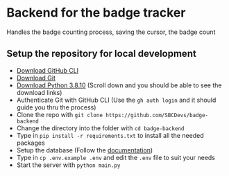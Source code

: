 # Backend for the badge tracker

Handles the badge counting process, saving the cursor, the badge count

## Setup the repository for local development

* [Download GitHub CLI](https://cli.github.com/)
* [Download Git](https://git-scm.com/downloads)
* [Download Python 3.8.10](https://www.python.org/downloads/release/python-3810/) (Scroll down and you should be able to see the download links)
* Authenticate Git with GitHub CLI (Use the `gh auth login` and it should guide you thru the process)
* Clone the repo with `git clone https://github.com/SBCDevs/badge-backend`
* Change the directory into the folder with `cd badge-backend`
* Type in `pip install -r requirements.txt` to install all the needed packages
* Setup the database (Follow the [documentation](docs/database.md))
* Type in `cp .env.example .env` and edit the `.env` file to suit your needs
* Start the server with `python main.py`
